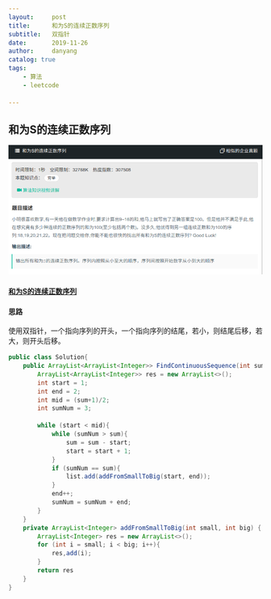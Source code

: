 ```yaml
---
layout:     post
title:      和为S的连续正数序列
subtitle:   双指针
date:       2019-11-26
author:     danyang
catalog: true
tags:
    - 算法
    - leetcode

---
```


## 和为S的连续正数序列

![](../img/和为S的连续正数序列.png)

#### [和为S的连续正数序列](https://www.nowcoder.com/practice/c451a3fd84b64cb19485dad758a55ebe?tpId=13&tqId=11194&tPage=3&rp=1&ru=%2Fta%2Fcoding-interviews&qru=%2Fta%2Fcoding-interviews%2Fquestion-ranking)

#### 思路

使用双指针，一个指向序列的开头，一个指向序列的结尾，若小，则结尾后移，若大，则开头后移。

```java
public class Solution{
    public ArrayList<ArrayList<Integer>> FindContinuousSequence(int sum) {
		ArrayList<ArrayList<Integer>> res = new ArrayList<>();
        int start = 1;
        int end = 2;
        int mid = (sum+1)/2;
        int sumNum = 3;
        
        while (start < mid){
            while (sumNum > sum){
                sum = sum - start;
                start = start + 1;
            }
            if (sumNum == sum){
                list.add(addFromSmallToBig(start, end));
            }
            end++;
            sumNum = sumNum + end;
        }
    }
    private ArrayList<Integer> addFromSmallToBig(int small, int big) {
		ArrayList<Integer> res = new ArrayList<>();
        for (int i = small; i < big; i++){
            res,add(i);
        }
        return res
    }
}
```

